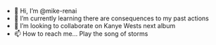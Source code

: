- 👋 Hi, I’m @mike-renai
- 🌱 I’m currently learning there are consequences to my past actions
- 💞️ I’m looking to collaborate on Kanye Wests next album
- 📫 How to reach me... Play the song of storms

<!---
mike-renai/mike-renai is a ✨ special ✨ repository because its `README.md` (this file) appears on your GitHub profile.
You can click the Preview link to take a look at your changes.
--->
